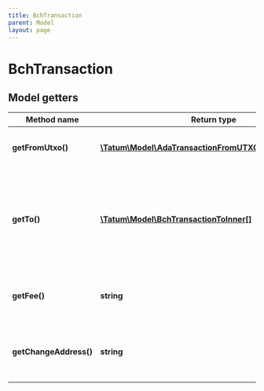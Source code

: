 ```yaml
---
title: BchTransaction
parent: Model
layout: page
---
```


# BchTransaction

## Model getters

Method name | Return type | Description | Notes
------------ | ------------- | ------------- | -------------
**getFromUtxo()** | [**\Tatum\Model\AdaTransactionFromUTXOFromUTXOInner[]**](../AdaTransactionFromUTXOFromUTXOInner) | The array of transaction hashes, indexes of its UTXOs, and the private keys of the associated blockchain addresses <br>Example: `null` |
**getTo()** | [**\Tatum\Model\BchTransactionToInner[]**](../BchTransactionToInner) | The array of blockchain addresses to send the assets to and the amounts that each address should receive (in BCH). The difference between the UTXOs calculated in the <code>fromUTXO</code> section and the total amount to receive calculated in the <code>to</code> section will be used as the gas fee. To explicitly specify the fee amount and the blockchain address where any extra funds remaining after covering the fee will be sent, set the <code>fee</code> and <code>changeAddress</code> parameters. <br>Example: `null` |
**getFee()** | **string** | The fee to be paid for the transaction (in BCH); if you are using this parameter, you have to also use the <code>changeAddress</code> parameter because these two parameters only work together. <br>Example: `0.0015` | [optional]
**getChangeAddress()** | **string** | The blockchain address to send any extra assets remaning after covering the fee; if you are using this parameter, you have to also use the <code>fee</code> parameter because these two parameters only work together. <br>Example: `bitcoincash:qrd9khmeg4nqag3h5gzu8vjt537pm7le85lcauzez` | [optional]

